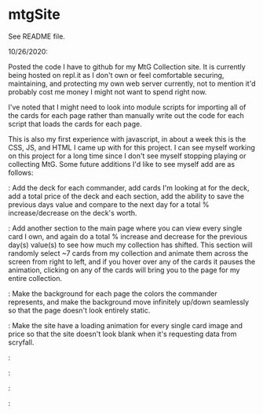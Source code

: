 # mtgSite
See README file.

10/26/2020:

Posted the code I have to github for my MtG Collection site. It is currently being hosted on repl.it as I don't own or feel comfortable securing, maintaining, and protecting my own web server currently, not to mention it'd probably cost me money I might not want to spend right now.

I've noted that I might need to look into module scripts for importing all of the cards for each page rather than manually write out the code for each script that loads the cards for each page.

This is also my first experience with javascript, in about a week this is the CSS, JS, and HTML I came up with for this project. I can see myself working on this project for a long time since I don't see myself stopping playing or collecting MtG. Some future additions I'd like to see myself add are as follows:

: Add the deck for each commander, add cards I'm looking at for the deck, add a total price of the deck and each section, add the ability to save the previous days value and compare to the next day for a total % increase/decrease on the deck's worth.

: Add another section to the main page where you can view every single card I own, and again do a total % increase and decrease for the previous day(s) value(s) to see how much my collection has shifted. This section will randomly select ~7 cards from my collection and animate them across the screen from right to left, and if you hover over any of the cards it pauses the animation, clicking on any of the cards will bring you to the page for my entire collection. 

: Make the background for each page the colors the commander represents, and make the background move infinitely up/down seamlessly so that the page doesn't look entirely static.

: Make the site have a loading animation for every single card image and price so that the site doesn't look blank when it's requesting data from scryfall.

: 

: 

: 

: 


